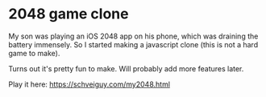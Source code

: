 # 2048 game clone

My son was playing an iOS 2048 app on his phone, which was draining the battery immensely. So I started making a javascript clone (this is not a hard game to make).

Turns out it's pretty fun to make. Will probably add more features later.

Play it here: https://schveiguy.com/my2048.html
